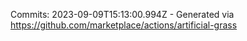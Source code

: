 Commits: 2023-09-09T15:13:00.994Z - Generated via https://github.com/marketplace/actions/artificial-grass
<br>
